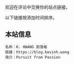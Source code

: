 欢迎在评论中交换你的站点链接。

以下链接按添加时间排序。

## 本站信息

```
名称：K. HWANG 部落格
链接：https://blog.kevinh.wang
简介：Pursuit from Passion
```